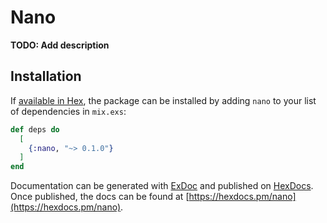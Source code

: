 # Nano

**TODO: Add description**

## Installation

If [available in Hex](https://hex.pm/docs/publish), the package can be installed
by adding `nano` to your list of dependencies in `mix.exs`:

```elixir
def deps do
  [
    {:nano, "~> 0.1.0"}
  ]
end
```

Documentation can be generated with [ExDoc](https://github.com/elixir-lang/ex_doc)
and published on [HexDocs](https://hexdocs.pm). Once published, the docs can
be found at [https://hexdocs.pm/nano](https://hexdocs.pm/nano).

